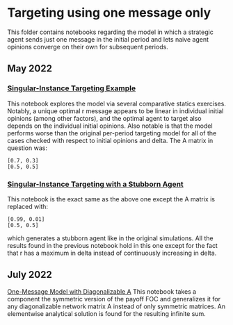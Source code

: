 # Targeting using one message only

This folder contains notebooks regarding the model in which a strategic agent sends just one message in the initial period and lets naive agent opinions converge on their own for subsequent periods.

## May 2022

### [Singular-Instance Targeting Example](https://github.com/jbrightuniverse/strategic_influencer_of_naive_agents/blob/main/instance_targeting/instance_targeting.ipynb) 
This notebook explores the model via several comparative statics exercises. Notably, a unique optimal r message appears to be linear in individual initial opinions (among other factors), and the optimal agent to target also depends on the individual initial opinions. Also notable is that the model performs worse than the original per-period targeting model for all of the cases checked with respect to initial opinions and delta. The A matrix in question was:
```
[0.7, 0.3]
[0.5, 0.5]
```

### [Singular-Instance Targeting with a Stubborn Agent](https://github.com/jbrightuniverse/strategic_influencer_of_naive_agents/blob/main/instance_targeting/instance_targeting_stubborn.ipynb)
This notebook is the exact same as the above one except the A matrix is replaced with:
```
[0.99, 0.01]
[0.5, 0.5]
```
which generates a stubborn agent like in the original simulations. All the results found in the previous notebook hold in this one except for the fact that r has a maximum in delta instead of continuously increasing in delta.

## July 2022

[One-Message Model with Diagonalizable A](https://github.com/jbrightuniverse/strategic_influencer_of_naive_agents/blob/main/instance_targeting/one_message_diagonalized.ipynb)
This notebook takes a component the symmetric version of the payoff FOC and generalizes it for any diagonalizable network matrix A instead of only symmetric matrices. An elementwise analytical solution is found for the resulting infinite sum.
